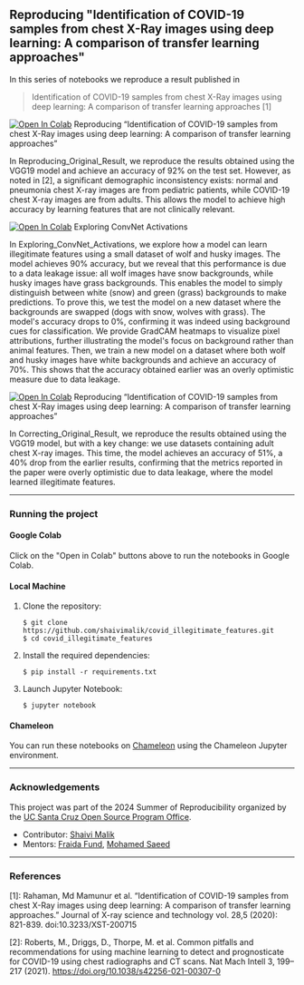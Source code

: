 ## Reproducing "Identification of COVID-19 samples from chest X-Ray images using deep learning: A comparison of transfer learning approaches"

In this series of notebooks we reproduce a result published in 
> Identification of COVID-19 samples from chest X-Ray images using deep learning: A comparison of transfer learning approaches [1]

[![Open In Colab](https://colab.research.google.com/assets/colab-badge.svg)](https://colab.research.google.com/github/shaivimalik/covid_illegitimate_features/blob/main/notebooks/Reproducing_Original_Result.ipynb) Reproducing “Identification of COVID-19 samples from chest X-Ray images using deep learning: A comparison of transfer learning approaches”

In Reproducing_Original_Result, we reproduce the results obtained using the VGG19 model and achieve an accuracy of 92% on the test set. However, as noted in [2], a significant demographic inconsistency exists: normal and pneumonia chest X-ray images are from pediatric patients, while COVID-19 chest X-ray images are from adults. This allows the model to achieve high accuracy by learning features that are not clinically relevant.

[![Open In Colab](https://colab.research.google.com/assets/colab-badge.svg)](https://colab.research.google.com/github/shaivimalik/covid_illegitimate_features/blob/main/notebooks/Exploring_ConvNet_Activations.ipynb) Exploring ConvNet Activations

In Exploring_ConvNet_Activations, we explore how a model can learn illegitimate features using a small dataset of wolf and husky images. The model achieves 90% accuracy, but we reveal that this performance is due to a data leakage issue: all wolf images have snow backgrounds, while husky images have grass backgrounds. This enables the model to simply distinguish between white (snow) and green (grass) backgrounds to make predictions. To prove this, we test the model on a new dataset where the backgrounds are swapped (dogs with snow, wolves with grass). The model's accuracy drops to 0%, confirming it was indeed using background cues for classification. We provide GradCAM heatmaps to visualize pixel attributions, further illustrating the model's focus on background rather than animal features. Then, we train a new model on a dataset where both wolf and husky images have white backgrounds and achieve an accuracy of 70%. This shows that the accuracy obtained earlier was an overly optimistic measure due to data leakage.

[![Open In Colab](https://colab.research.google.com/assets/colab-badge.svg)](https://colab.research.google.com/github/shaivimalik/covid_illegitimate_features/blob/main/notebooks/Correcting_Original_Result.ipynb) Reproducing “Identification of COVID-19 samples from chest X-Ray images using deep learning: A comparison of transfer learning approaches”

In Correcting_Original_Result, we reproduce the results obtained using the VGG19 model, but with a key change: we use datasets containing adult chest X-ray images. This time, the model achieves an accuracy of 51%, a 40% drop from the earlier results, confirming that the metrics reported in the paper were overly optimistic due to data leakage, where the model learned illegitimate features.

---

### Running the project

#### Google Colab

Click on the "Open in Colab" buttons above to run the notebooks in Google Colab.

#### Local Machine

1. Clone the repository:
   ```
   $ git clone https://github.com/shaivimalik/covid_illegitimate_features.git
   $ cd covid_illegitimate_features
   ```

2. Install the required dependencies:
   ```
   $ pip install -r requirements.txt
   ```

3. Launch Jupyter Notebook:
   ```
   $ jupyter notebook
   ```

#### Chameleon

You can run these notebooks on [Chameleon](https://chameleoncloud.org/) using the Chameleon Jupyter environment.

---

### Acknowledgements

This project was part of the 2024 Summer of Reproducibility organized by the [UC Santa Cruz Open Source Program Office](https://ucsc-ospo.github.io/).

* Contributor: [Shaivi Malik](https://github.com/shaivimalik)
* Mentors: [Fraida Fund](https://github.com/ffund), [Mohamed Saeed](https://github.com/mohammed183)

---

### References

[1]: Rahaman, Md Mamunur et al. “Identification of COVID-19 samples from chest X-Ray images using deep learning: A comparison of transfer learning approaches.” Journal of X-ray science and technology vol. 28,5 (2020): 821-839. doi:10.3233/XST-200715

[2]: Roberts, M., Driggs, D., Thorpe, M. et al. Common pitfalls and recommendations for using machine learning to detect and prognosticate for COVID-19 using chest radiographs and CT scans. Nat Mach Intell 3, 199–217 (2021). https://doi.org/10.1038/s42256-021-00307-0
